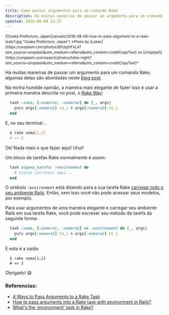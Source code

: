 ```yaml
---
title: Como passar argumentos para um comando Rake
description: Há muitas maneiras de passar um argumento para um comando Rake, algumas delas são abordadas neste blog post.
updated: 2016-08-08 23:37
---
```


<small>
  ![Osaka Prefecture, Japan](/assets/2018-08-08-how-to-pass-argument-to-a-rake-task/1.jpg "Osaka Prefecture, Japan")
  *Photo by [Lukas](https://unsplash.com/photos/80UpjrtFxLA?utm_source=unsplash&utm_medium=referral&utm_content=creditCopyText) on [Unsplash](https://unsplash.com/search/photos/tokio-night?utm_source=unsplash&utm_medium=referral&utm_content=creditCopyText)*
</small>

Há muitas maneiras de passar um argumento para um comando Rake, algumas delas são abordadas neste [blog post](https://cobwwweb.com/4-ways-to-pass-arguments-to-a-rake-task).

Na minha humilde opinião, a maneira mais elegante de fazer isso é usar a primeira maneira descrita no post, o [Rake Way](https://cobwwweb.com/4-ways-to-pass-arguments-to-a-rake-task#method-1-the-rake-way):

```ruby
  task :soma, [:numero1, :numero2] do |_, args|
    puts args[:numero1].to_i + args[:numero2].to_i
  end
```

E, no seu terminal…

```bash
  $ rake soma[1,2]
  # => 3
```

Ok! Nada mais o que fazer aqui! Uhul!

Um bloco de tarefas Rake normalmente é assim:

```ruby
  task alguma_tarefa: :environment do
    # Coisas incríveis aqui...
  end
```

O símbolo `:environment` está dizendo para a sua tarefa Rake [carregar todo o seu ambiente Rails](https://stackoverflow.com/questions/7044714/whats-the-environment-task-in-rake/18617481#18617481). Então, sem isso você não pode acessar seus modelos, por exemplo.

Para usar argumentos de uma maneira elegante e carregar seu ambiente Rails em sua tarefa Rake, você pode escrever seu método de tarefa da seguinte forma:

```ruby
  task :soma, [:numero1, :numero2] => :environment do |_, args|
    puts args[:numero1].to_i + args[:numero2].to_i
  end
```

E esta é a saída:

```shell
  $ rake soma[1,2]
  # => 3
```

Obrigado! 😄

### Referencias:

  - [4 Ways to Pass Arguments to a Rake Task](https://cobwwweb.com/4-ways-to-pass-arguments-to-a-rake-task#method-1-the-rake-way)
  - [How to pass arguments into a Rake task with environment in Rails?](https://stackoverflow.com/questions/1357639/how-to-pass-arguments-into-a-rake-task-with-environment-in-rails/5393324#5393324)
  - [What's the 'environment' task in Rake?](https://stackoverflow.com/questions/7044714/whats-the-environment-task-in-rake/18617481#18617481)
